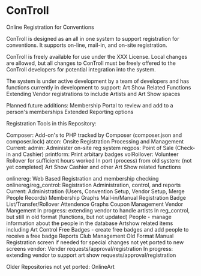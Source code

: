 # ConTroll
Online Registration for Conventions

ConTroll is designed as an all in one system to support registration for conventions.  It supports on-line, mail-in, and on-site registration.

ConTroll is freely available for use under the XXX License. Local changes are allowed, but all changes to ConTroll must be freely offered to the ConTroll developers for potential integration into the system. 

The system is under active development by a team of developers and has functions currently in development to support:
    Art Show Related Functions
    Extending Vendor registrations to include Artists and Art Show spaces

Planned future additions:
    Membership Portal to review and add to a person's memberships
    Extended Reporting options

Registration Tools in this Repository:

Composer: Add-on's to PHP tracked by Composer (composer.json and composer.lock)
atcon: Onsite Registration Processing and Management
  Current:
      admin: Administer on-site reg system
      regpos: Point of Sale (Check-in and Cashier)
      printform: Print arbitary badges
      volRollover: Volunteer Rollover for sufficient hours worked
  In port (process) from old system: (not yet completed)
      Art Show Cashier and other Art Show related functions

onlinereg: Web Based Registration and membership checking
onlinereg/reg_control: Registration Administration, control, and reports
  Current:
      Administration (Users, Convention Setup, Vendor Setup, Merge People Records)
      Membership Graphs
      Mail-in/Manual Registration
      Badge List/Transfer/Rollover
      Attendence Graphs
      Coupon Management
      Vendor Mangement
        In progress: extending vendor to handle artists
  In reg_control, but still in old format (functions, but not updated)
    People - manage information about the people in the database
    Artshow related items including Art Control
    Free Badges - create free badges and add people to receive a free badge
    Reports
    Club Management
    Old Format Manual Registration screen if needed for special changes not yet ported to new screens 
vendor: Vender requests/approval/registration
    In progress: extending vendor to support art show requests/approval/registration

Older Repositories not yet ported:
  OnlineArt
